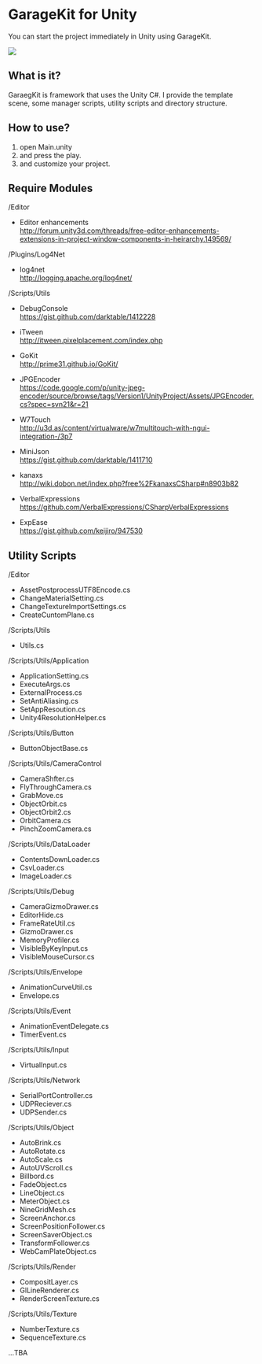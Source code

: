 GarageKit for Unity
===================
You can start the project immediately in Unity using GarageKit.

![](http://media.tumblr.com/1ad50e485e709219816e2cc0057d65b1/tumblr_inline_ndw8fqGnIb1qzb8ql.png)

## What is it?

GaraegKit is framework that uses the Unity C#. I provide the template scene, some manager scripts, utility scripts and directory structure.

## How to use?

1. open Main.unity
2. and press the play.
3. and customize your project.

## Require Modules

/Editor

- Editor enhancements  
http://forum.unity3d.com/threads/free-editor-enhancements-extensions-in-project-window-components-in-heirarchy.149569/

/Plugins/Log4Net

- log4net  
http://logging.apache.org/log4net/

/Scripts/Utils

- DebugConsole  
https://gist.github.com/darktable/1412228

- iTween  
http://itween.pixelplacement.com/index.php

- GoKit  
http://prime31.github.io/GoKit/

- JPGEncoder  
https://code.google.com/p/unity-jpeg-encoder/source/browse/tags/Version1/UnityProject/Assets/JPGEncoder.cs?spec=svn21&r=21

- W7Touch  
http://u3d.as/content/virtualware/w7multitouch-with-ngui-integration-/3p7

- MiniJson  
https://gist.github.com/darktable/1411710

- kanaxs  
http://wiki.dobon.net/index.php?free%2FkanaxsCSharp#n8903b82

- VerbalExpressions  
https://github.com/VerbalExpressions/CSharpVerbalExpressions

- ExpEase  
https://gist.github.com/keijiro/947530

## Utility Scripts

/Editor

- AssetPostprocessUTF8Encode.cs
- ChangeMaterialSetting.cs
- ChangeTextureImportSettings.cs
- CreateCuntomPlane.cs

/Scripts/Utils

- Utils.cs

/Scripts/Utils/Application
  
- ApplicationSetting.cs
- ExecuteArgs.cs
- ExternalProcess.cs
- SetAntiAliasing.cs
- SetAppResoution.cs
- Unity4ResolutionHelper.cs

/Scripts/Utils/Button

- ButtonObjectBase.cs

/Scripts/Utils/CameraControl

- CameraShfter.cs
- FlyThroughCamera.cs
- GrabMove.cs
- ObjectOrbit.cs
- ObjectOrbit2.cs
- OrbitCamera.cs
- PinchZoomCamera.cs

/Scripts/Utils/DataLoader

- ContentsDownLoader.cs
- CsvLoader.cs
- ImageLoader.cs

/Scripts/Utils/Debug

- CameraGizmoDrawer.cs
- EditorHide.cs
- FrameRateUtil.cs
- GizmoDrawer.cs
- MemoryProfiler.cs
- VisibleByKeyInput.cs
- VisibleMouseCursor.cs

/Scripts/Utils/Envelope

- AnimationCurveUtil.cs
- Envelope.cs

/Scripts/Utils/Event

- AnimationEventDelegate.cs
- TimerEvent.cs

/Scripts/Utils/Input

- VirtualInput.cs

/Scripts/Utils/Network

- SerialPortController.cs
- UDPReciever.cs
- UDPSender.cs

/Scripts/Utils/Object

- AutoBrink.cs
- AutoRotate.cs
- AutoScale.cs
- AutoUVScroll.cs
- Billbord.cs
- FadeObject.cs
- LineObject.cs
- MeterObject.cs
- NineGridMesh.cs
- ScreenAnchor.cs
- ScreenPositionFollower.cs
- ScreenSaverObject.cs
- TransformFollower.cs
- WebCamPlateObject.cs

/Scripts/Utils/Render

- CompositLayer.cs
- GlLineRenderer.cs
- RenderScreenTexture.cs

/Scripts/Utils/Texture

- NumberTexture.cs
- SequenceTexture.cs

...TBA
